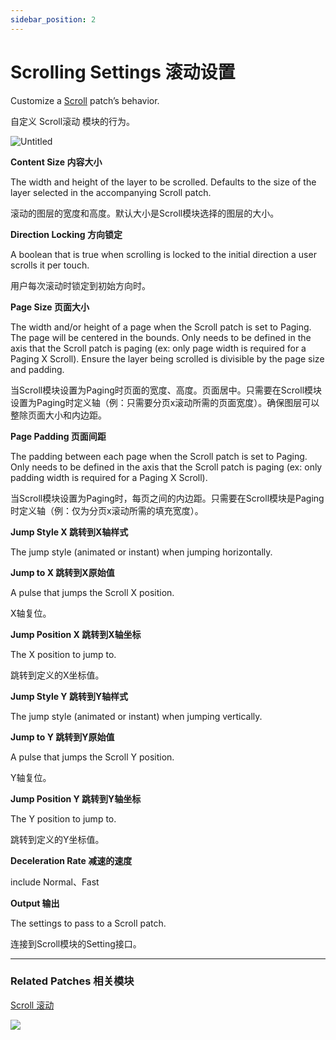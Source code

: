 ```yaml
---
sidebar_position: 2
---
```


# Scrolling Settings 滚动设置

Customize a [Scroll](https://origami.design/documentation/patches/builtin.layer.scroll.html) patch’s behavior.

自定义 Scroll滚动 模块的行为。

![Untitled](https://s3.us-west-2.amazonaws.com/secure.notion-static.com/cc75e49c-58ed-47d6-84b8-9adf6d7d3325/Untitled.png?X-Amz-Algorithm=AWS4-HMAC-SHA256&X-Amz-Content-Sha256=UNSIGNED-PAYLOAD&X-Amz-Credential=AKIAT73L2G45EIPT3X45%2F20220602%2Fus-west-2%2Fs3%2Faws4_request&X-Amz-Date=20220602T171145Z&X-Amz-Expires=86400&X-Amz-Signature=6ecf27502a1e0189e3af5f6f9e410b7daee156e51792090fd95730695035fcd1&X-Amz-SignedHeaders=host&response-content-disposition=filename%20%3D%22Untitled.png%22&x-id=GetObject)

**Content Size 内容大小**

The width and height of the layer to be scrolled. Defaults to the size of the layer selected in the accompanying Scroll patch.

滚动的图层的宽度和高度。默认大小是Scroll模块选择的图层的大小。

**Direction Locking 方向锁定**

A boolean that is true when scrolling is locked to the initial direction a user scrolls it per touch.

用户每次滚动时锁定到初始方向时。

**Page Size 页面大小**

The width and/or height of a page when the Scroll patch is set to Paging. The page will be centered in the bounds. Only needs to be defined in the axis that the Scroll patch is paging (ex: only page width is required for a Paging X Scroll). Ensure the layer being scrolled is divisible by the page size and padding.

当Scroll模块设置为Paging时页面的宽度、高度。页面居中。只需要在Scroll模块设置为Paging时定义轴（例：只需要分页x滚动所需的页面宽度）。确保图层可以整除页面大小和内边距。

**Page Padding 页面间距**

The padding between each page when the Scroll patch is set to Paging. Only needs to be defined in the axis that the Scroll patch is paging (ex: only padding width is required for a Paging X Scroll).

当Scroll模块设置为Paging时，每页之间的内边距。只需要在Scroll模块是Paging时定义轴（例：仅为分页x滚动所需的填充宽度）。

**Jump Style X 跳转到X轴样式**

The jump style (animated or instant) when jumping horizontally.

**Jump to X 跳转到X原始值**

A pulse that jumps the Scroll X position.

X轴复位。

**Jump Position X 跳转到X轴坐标**

The X position to jump to.

跳转到定义的X坐标值。

**Jump Style Y 跳转到Y轴样式**

The jump style (animated or instant) when jumping vertically.

**Jump to Y 跳转到Y原始值**

A pulse that jumps the Scroll Y position.

Y轴复位。

**Jump Position Y 跳转到Y轴坐标**

The Y position to jump to.

跳转到定义的Y坐标值。

**Deceleration Rate 减速的速度**

include Normal、Fast

**Output 输出**

The settings to pass to a Scroll patch.

连接到Scroll模块的Setting接口。

------

### Related Patches 相关模块

[Scroll 滚动](https://www.notion.so/Scroll-2f1508bfbec742279786513c26602209)

![](https://s3.us-west-2.amazonaws.com/secure.notion-static.com/ffedcfd3-203c-4cbc-8e70-5fd5ff9d24f0/Untitled.png?X-Amz-Algorithm=AWS4-HMAC-SHA256&X-Amz-Content-Sha256=UNSIGNED-PAYLOAD&X-Amz-Credential=AKIAT73L2G45EIPT3X45%2F20220602%2Fus-west-2%2Fs3%2Faws4_request&X-Amz-Date=20220602T171152Z&X-Amz-Expires=86400&X-Amz-Signature=af5a072878be30e0ce88b2eddab5fd4bfff7c7a8fcd175510511c3a319a4e6be&X-Amz-SignedHeaders=host&response-content-disposition=filename%20%3D%22Untitled.png%22&x-id=GetObject)
